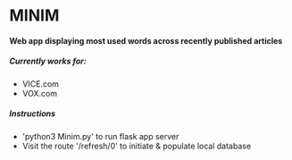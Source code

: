 # MINIM

#### Web app displaying most used words across recently published articles

##### Currently works for:
* VICE.com
* VOX.com

##### Instructions
* 'python3 Minim.py' to run flask app server
* Visit the route '/refresh/0' to initiate & populate local database
